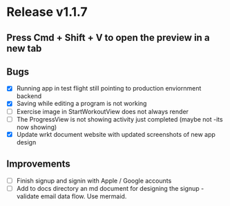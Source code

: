 # Release v1.1.7

## Press Cmd + Shift + V to open the preview in a new tab

## Bugs

- [x] Running app in test flight still pointing to production enviornment backend
- [x] Saving while editing a program is not working
- [ ] Exercise image in StartWorkoutView does not always render
- [ ] The ProgressView is not showing activity just completed (maybe not -its now showing)
- [x] Update wrkt document website with updated screenshots of new app design

## Improvements

- [ ] Finish signup and signin with Apple / Google accounts
- [ ] Add to docs directory an md document for designing the signup - validate email data flow. Use mermaid.
